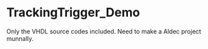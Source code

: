 # TrackingTrigger_Demo

Only the VHDL source codes included. 
Need to make a Aldec project munnally.
